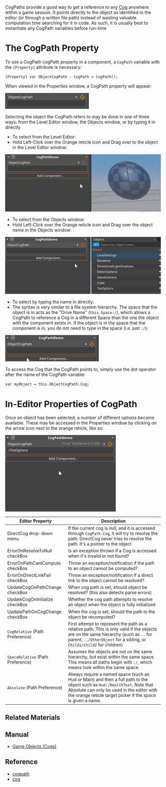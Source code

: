 CogPaths provide a good way to get a reference to any [Cog](https://github.com/ZilchEngine/ZilchDocs/blob/master/zilch_editor_documentation/zilchmanual/architecture/cogs.md) anywhere within a game session. It points directly to the object as identified in the editor (or through a written file path) instead of wasting valuable computation time searching for it in code.  As such, it is usually best to instantiate any CogPath variables before run-time

 # The CogPath Property

To use a CogPath cogPath property in a component, a `CogPath` variable with the `[Property]` attribute is necessary:

```
[Property] var ObjectCogPath : CogPath = CogPath();
```
When viewed in the Properties window, a CogPath property will appear:



![CogPathProperty](https://raw.githubusercontent.com/ZilchEngine/ZilchFiles/master/doc_files/47288.png)


Selecting the object the CogPath refers to may be done in one of three ways: from the Level Editor window, the Objects window, or by typing it in directly
 - To select from the Level Editor:
  - Hold Left-Click over the Orange reticle icon and Drag over to the object in the Level Editor window:



![SelectByEditor](https://raw.githubusercontent.com/ZilchEngine/ZilchFiles/master/doc_files/47290.gif)


 - To select from the Objects window:
  - Hold Left-Click over the Orange reticle icon and Drag over the object name in the Objects window:



![SelectByObjects](https://raw.githubusercontent.com/ZilchEngine/ZilchFiles/master/doc_files/47292.gif)


 - To select by typing the name in directly:
  - The syntax is very similar to a file system hierarchy. The space that the object is in acts as the "Drive Name" (`this.Space:/`), which allows a CogPath to reference a Cog in a different Space than the one the object with the component exists in. If the object is in the space that the component is in, you do not need to type in the space (i.e. just `:/`):



![SelectByInput](https://raw.githubusercontent.com/ZilchEngine/ZilchFiles/master/doc_files/47294.gif)


To access the Cog that the CogPath points to, simply use the dot operator after the name of the CogPath variable:

```
var myObject = this.ObjectCogPath.Cog;
```

 # In-Editor Properties of CogPath

Once an object has been selected, a number of different options become available. These may be accessed in the Properties window by clicking on the arrow icon next to the orange reticle, like so:



![PropertiesOfACogPath](https://raw.githubusercontent.com/ZilchEngine/ZilchFiles/master/doc_files/47296.gif)



| Editor Property              | Description                                                           |
|------------------------------|-----------------------------------------------------------------------|
| DirectCog drop-down menu  | If the current cog is null, and it is accessed through `CogPath.Cog`, it will try to resolve the path. DirectCog never tries to resolve the path. It's a pointer to the object |
| ErrorOnResolveToNull checkBox | Is an exception thrown if a Cog is accessed when it's invalid or not found? |
| ErrorOnPathCantCompute checkBox       | Throw an exception/notification if the path to an object cannot be computed? |
| ErrorOnDirectLinkFail checkBox        | Throw an exception/notification if a direct link to the object cannot be resolved? |
| UpdateCogOnPathChange checkBox  | When cog path is set, should object be resolved? (this also detects parse errors) |
| UpdateCogOnInitialize checkBox        | Whether the cog path attempts to resolve an object when the object is fully initialized |
| UpdatePathOnCogChange checkBox  | When the cog is set, should the path to the object be recomputed? |
| `CogRelative` (Path Preference) | First attempt to represent the path as a relative path. This is only valid if the objects are on the same hierarchy (such as `..` for parent, `../OtherObject` for a sibling, or `Child1/Child2` for children) |
| `SpaceRelative` (Path Preference) | Assumes the objects are not on the same hierarchy, but exist within the same space. This means all paths begin with `:/`, which means look within the same space. |
| `Absolute` (Path Preference)   | Always require a named space (such as Hud or Main) and then a full path to the object such as `Hud:/HealthText`. Note that Absolute can only be used in the editor with the orange reticle target picker if the space is given a name. |

 ## Related Materials
 ## Manual
- [Game Objects (Cogs)](https://github.com/ZilchEngine/ZilchDocs/blob/master/zilch_editor_documentation/zilchmanual/architecture/cogs/gameobjectsconcept.md)

 ## Reference
- [cogpath](https://github.com/ZilchEngine/ZilchDocs/blob/master/code_reference/class_reference/cogpath.md)
- [cog](https://github.com/ZilchEngine/ZilchDocs/blob/master/code_reference/class_reference/cog.md)

 

 